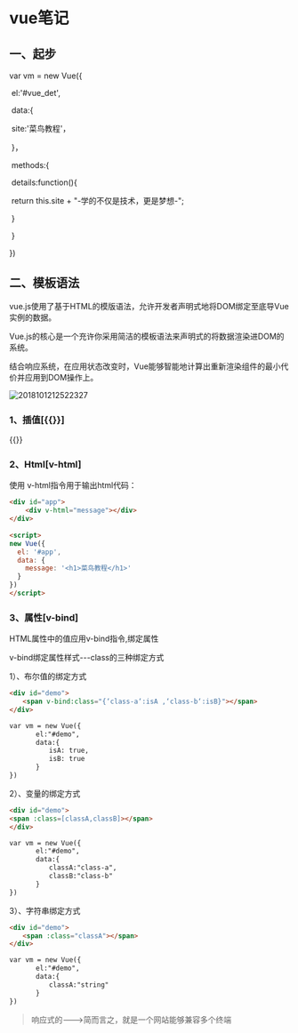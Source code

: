 # vue笔记

## 一、起步

 var vm = new Vue({

​        el:'#vue_det',

​		 data:{

​			site:'菜鸟教程'，

​		}，

​		methods:{

​			details:function(){

​					return this.site + "-学的不仅是技术，更是梦想-";

​			 }

​		}

})

## 二、模板语法

vue.js使用了基于HTML的模版语法，允许开发者声明式地将DOM绑定至底导Vue实例的数据。

Vue.js的核心是一个充许你采用简洁的模板语法来声明式的将数据渲染进DOM的系统。

结合响应系统，在应用状态改变时，Vue能够智能地计算出重新渲染组件的最小代价并应用到DOM操作上。

 ![2018101212522327](D:\myNotes\StudyNotes\vue\vue笔记.assets\2018101212522327.png)

### 1、插值[{{}}]

{{}}

### 2、Html[v-html]

使用 v-html指令用于输出html代码： 

```html
<div id="app">
    <div v-html="message"></div>
</div>
    
<script>
new Vue({
  el: '#app',
  data: {
    message: '<h1>菜鸟教程</h1>'
  }
})
</script>
```

### 3、属性[v-bind]

HTML属性中的值应用v-bind指令,绑定属性

v-bind绑定属性样式---class的三种绑定方式

1）、布尔值的绑定方式

```html
<div id="demo">
　　<span v-bind:class="{‘class-a‘:isA ,‘class-b‘:isB}"></span>
</div>

var vm = new Vue({
　　　　el:"#demo",
　　　　data:{
　　　　　　isA: true,
　　　　　　isB: true
　　　　}
})
```

2）、变量的绑定方式

```html
<div id="demo">
<span :class=[classA,classB]></span>
</div>

var vm = new Vue({
　　　　el:"#demo",
　　　　data:{
　　　　　　classA:"class-a",
　　　　　　classB:"class-b"
　　　　}
})
```

3）、字符串绑定方式

```html
<div id="demo">
　　<span :class="classA"></span>
</div>

var vm = new Vue({
　　　　el:"#demo",
　　　　data:{
　　　　　　classA:"string"
　　　　}
})
```



> 响应式的--->简而言之，就是一个网站能够兼容多个终端

